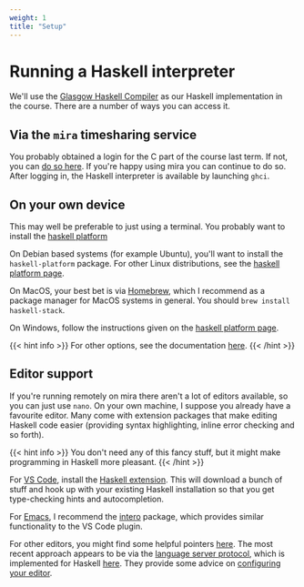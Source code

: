 ```yaml
---
weight: 1
title: "Setup"
---
```


# Running a Haskell interpreter

We'll use the [Glasgow Haskell Compiler](https://www.haskell.org/ghc/)
as our Haskell implementation in the course. There are a number of
ways you can access it.

## Via the `mira` timesharing service

You probably obtained a login for the C part of the course last term.
If not, you can [do so
here](https://dur.unidesk.ac.uk/tas/public/ssp/content/serviceflow?unid=f407b0f67eec40c1b76c096be31d0451).
If you're happy using mira you can continue to do so. After logging
in, the Haskell interpreter is available by launching `ghci`.

## On your own device

This may well be preferable to just using a terminal. You probably
want to install the [haskell platform](https://www.haskell.org/platform/)

On Debian based systems (for example Ubuntu), you'll want to install
the `haskell-platform` package. For other Linux distributions, see the
[haskell platform page](https://www.haskell.org/platform/linux.html).

On MacOS, your best bet is via [Homebrew](https://brew.sh), which I
recommend as a package manager for MacOS systems in general. You
should `brew install haskell-stack`.

On Windows, follow the instructions given on the [haskell platform
page](https://www.haskell.org/platform/windows.html).

{{< hint info >}}
For other options, see the documentation
[here](https://www.haskell.org/downloads/).
{{< /hint >}}

## Editor support

If you're running remotely on mira there aren't a lot of editors
available, so you can just use `nano`. On your own machine, I suppose
you already have a favourite editor. Many come with extension packages
that make editing Haskell code easier (providing syntax highlighting,
inline error checking and so forth).

{{< hint info >}}
You don't need any of this fancy stuff, but it might make programming
in Haskell more pleasant.
{{< /hint >}}

For [VS Code](https://code.visualstudio.com), install the [Haskell
extension](https://marketplace.visualstudio.com/items?itemName=haskell.haskell).
This will download a bunch of stuff and hook up with your existing
Haskell installation so that you get type-checking hints and
autocompletion.

For [Emacs](https://www.gnu.org/software/emacs/), I recommend the
[intero](https://chrisdone.github.io/intero/) package, which provides
similar functionality to the VS Code plugin.

For other editors, you might find some helpful pointers
[here](https://wiki.haskell.org/IDEs). The most recent approach
appears to be via the [language server
protocol](https://microsoft.github.io/language-server-protocol/),
which is implemented for Haskell
[here](https://github.com/haskell/haskell-language-server). They
provide some advice on [configuring your
editor](https://github.com/haskell/haskell-language-server#configuring-your-editor).
